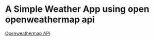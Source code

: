# A Simple Weather App using open openweathermap api

[Openweathermap API](https://openweathermap.org/)
